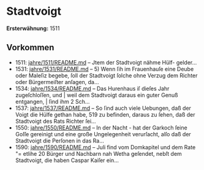 # Stadtvoigt

**Ersterwähnung:** 1511

## Vorkommen
- 1511: [jahre/1511/README.md](../jahre/1511/README.md) – Jtem der Stadtvoigt nähme Hülf-
gelder...
- 1531: [jahre/1531/README.md](../jahre/1531/README.md) – 5) Wenn ſih im Frauenhauſe eine Deube oder Maleſiz
begebe, ſoll der Stadtvoigt ſolche ohne Verzug dem Richter
oder Bürgermeiſter anſagen, da...
- 1534: [jahre/1534/README.md](../jahre/1534/README.md) – Das Hurenhaus iſ dieſes Jahr zugeſchloſſen, und |
weil dem Stadtvoigt daraus ein guter Genuß entgangen, |
ſind ihm 2 Sch...
- 1537: [jahre/1537/README.md](../jahre/1537/README.md) – So ſind auch viele Uebungen, daß der
Voigt die Hülfe gethan habe, 519 zu befinden, daraus
zu ſehen, daß der Stadtvoigt des Rats Richter ſei...
- 1550: [jahre/1550/README.md](../jahre/1550/README.md) – In der Nacht - hat der Garkoch ſeine Goſſe gereinigt
und eine große Ungelegenheit verurſacht, alſo daß der
Stadtvoigt die Perſonen in das Ra...
- 1590: [jahre/1590/README.md](../jahre/1590/README.md) – Juli find vom Domkapitel und dem Rate "=
etlihe 20 Bürger und Nachbarn nah Wetha geſendet,
nebſt dem Stadtvoigt, die haben Caspar Kaiſer ein...
